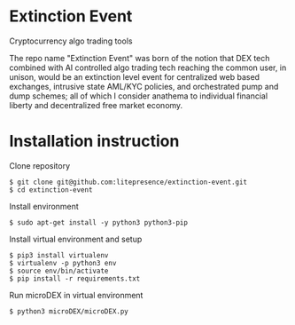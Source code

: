 # Extinction Event
Cryptocurrency algo trading tools

The repo name "Extinction Event" was born of the notion that DEX tech combined with AI controlled algo trading tech reaching the common user, in unison, would be an extinction level event for centralized web based exchanges, intrusive state AML/KYC policies, and orchestrated pump and dump schemes; all of which I consider anathema to individual financial liberty and decentralized free market economy. 

# Installation instruction

Clone repository

	$ git clone git@github.com:litepresence/extinction-event.git
	$ cd extinction-event

Install environment
	
	$ sudo apt-get install -y python3 python3-pip

Install virtual environment and setup 

	$ pip3 install virtualenv
	$ virtualenv -p python3 env 
	$ source env/bin/activate
	$ pip install -r requirements.txt
	
Run microDEX in virtual environment

	$ python3 microDEX/microDEX.py
